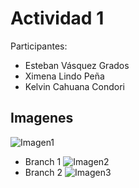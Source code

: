 # Actividad 1

Participantes:
  - Esteban Vásquez Grados
  - Ximena Lindo Peña
  - Kelvin Cahuana Condori

## Imagenes

![Imagen1](https://media.discordapp.net/attachments/1013288517461344348/1141904455630069821/image.png?width=1372&height=663)
 - Branch 1
![Imagen2](https://media.discordapp.net/attachments/1013288517461344348/1141907112021201027/image.png?width=567&height=663)
 - Branch 2
![Imagen3](https://media.discordapp.net/attachments/1013288517461344348/1141904581979291738/image.png?width=627&height=663)
